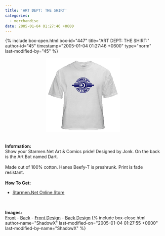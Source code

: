 ```yaml
---
title: 'ART DEPT: THE SHIRT'
categories:
  - merchandise
date: 2005-01-04 01:27:46 +0600
---
```

{% include box-open.html box-id="447" title="ART DEPT: THE SHIRT:" author-id="45" timestamp="2005-01-04 01:27:46 +0600" type="norm" last-modified-by="45" %}
	<center>
	<img src="/merchandise/images/smn_adts_title.png" border="0" alt="ART DEPT: THE SHIRT" />
	</center>
	<br /><br />
	<b>Information:</b>
	<br />
	Show your Starmen.Net Art & Comics pride! Designed by Jonk. On the back is the Art Bot 
	named Dart.
	<br /><br />
	Made out of 100% cotton. Hanes Beefy-T is preshrunk. Print is fade resistant.
	<br /><br />
	<b>How To Get:</b>
	<br />
	<ul>
	<li><a href="http://www.cafeshops.com/starmen.8308877">Starmen.Net Online Store</a></li>
	</ul>
	<br /><br />
	<b>Images:</b>
	<br />
	<a href="/merchandise/images/smn_adts_front.jpg">Front</a> - <a href="/merchandise/images/smn_adts_back.jpg">Back</a> - <a href="/merchandise/images/smn_adts_fdesign.jpg">Front Design</a> - 
	<a href="/merchandise/images/smn_adts_bdesign.jpg">Back Design</a>
{% include box-close.html author-name="ShadowX" last-modified-on="2005-01-04 01:27:55 +0600" last-modified-by-name="ShadowX" %}
